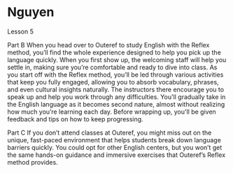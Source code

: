 # Nguyen

Lesson 5

Part B
When you head over to Outeref to study English with the Reflex method, you’ll find the whole experience designed to help you pick up the language quickly. When you first show up, the welcoming staff will help you settle in, making sure you’re comfortable and ready to dive into class. As you start off with the Reflex method, you’ll be led through various activities that keep you fully engaged, allowing you to absorb vocabulary, phrases, and even cultural insights naturally. The instructors there encourage you to speak up and help you work through any difficulties. You'll gradually take in the English language as it becomes second nature, almost without realizing how much you’re learning each day. Before wrapping up, you'll be given feedback and tips on how to keep progressing.

Part C
If you don’t attend classes at Outeref, you might miss out on the unique, fast-paced environment that helps students break down language barriers quickly. You could opt for other English centers, but you won’t get the same hands-on guidance and immersive exercises that Outeref’s Reflex method provides.
